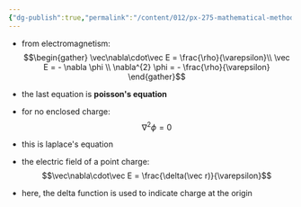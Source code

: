 ```yaml
---
{"dg-publish":true,"permalink":"/content/012/px-275-mathematical-methods/term-2/g-partial-differential-equations/px-275-g11b-other-examples/","noteIcon":"1","created":"2025-01-29T12:56:33.887+00:00","updated":"2025-01-29T12:59:25.791+00:00"}
---
```


- from electromagnetism:
$$\begin{gather}
\vec\nabla\cdot\vec E = \frac{\rho}{\varepsilon}\\
\vec E = - \nabla \phi \\
\nabla^{2} \phi = - \frac{\rho}{\varepsilon}
\end{gather}$$
- the last equation is **poisson's equation**

- for no enclosed charge:
$$\nabla^{2} \phi = 0$$
- this is laplace's equation

- the electric field of a point charge:
$$\vec\nabla\cdot\vec E = \frac{\delta(\vec r)}{\varepsilon}$$
- here, the delta function is used to indicate charge at the origin